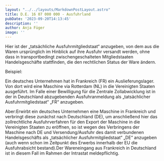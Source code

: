 ```yaml
---
layout: "../../layouts/MarkdownPostLayout.astro"
title: D.E. 16 07 000 000 - Ausfuhrland
pubDate: '2023-09-20T14:13:45'
description: ''
author: Anja Füger
image: ''
---
```


Hier ist der „tatsächliche Ausfuhrmitgliedstaat“ anzugeben, von dem aus die Waren ursprünglich im Hinblick auf ihre Ausfuhr versandt werden, ohne dass in transportbedingt zwischengeschalteten Mitgliedstaaten Handelsgeschäfte stattfinden, die den rechtlichen Status der Ware ändern.

Beispiel:

Ein deutsches Unternehmen hat in Frankreich (FR) ein Auslieferungslager. Von dort wird eine Maschine via Rotterdam (NL) in die Vereinigten Staaten ausgeführt. Im Falle einer Bewilligung für die Zentrale Zollabwicklung ist in der in Deutschland abzugebenden Ausfuhranmeldung als „tatsächlicher Ausfuhrmitgliedstaat“ „FR“ anzugeben.

Aber:Erwirbt ein deutsches Unternehmen eine Maschine in Frankreich und verbringt diese zunächst nach Deutschland (DE), um anschließend hier das zollrechtliche Ausfuhrverfahren für den Export der Maschine in die Vereinigten Staaten zu eröffnen, so ist wegen des Verbringens der Maschine nach DE und Versendung/Ausfuhr des damit verbundenen Handelsgeschäfts als „tatsächlicher Ausfuhrmitgliedstaat“ „DE“ anzugeben (auch wenn schon im Zeitpunkt des Erwerbs innerhalb der EU die Ausfuhrabsicht bestand).Der Wareneingang aus Frankreich in Deutschland ist in diesem Fall im Rahmen der Intrastat meldepflichtig.